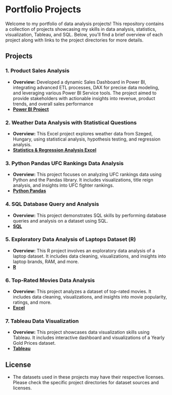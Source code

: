 # Portfolio Projects

Welcome to my portfolio of data analysis projects! This repository contains a collection of projects showcasing my skills in data analysis, statistics, visualization, Tableau, and SQL. Below, you'll find a brief overview of each project along with links to the project directories for more details.

## Projects

### 1. Product Sales Analysis

- **Overview:** Developed a dynamic Sales Dashboard in Power BI, integrating advanced ETL processes, DAX for precise data modeling, and leveraging various Power BI Service tools. The project aimed to provide stakeholders with actionable insights into revenue, product trends, and overall sales performance
- **[Power BI Project](https://github.com/tsylanaatadbwen/Portfolio-Projects/tree/main/Power%20BI%20Project)**


### 2. Weather Data Analysis with Statistical Questions

- **Overview:** This Excel project explores weather data from Szeged, Hungary, using statistical analysis, hypothesis testing, and regression analysis.
- **[Statistics & Regression Analysis Excel](https://github.com/tsylanaatadbwen/Portfolio-Projects/tree/main/Statistics%20%26%20Regression%20Analysis%20Excel)**

### 3. Python Pandas UFC Rankings Data Analysis

- **Overview:** This project focuses on analyzing UFC rankings data using Python and the Pandas library. It includes visualizations, title reign analysis, and insights into UFC fighter rankings.
- **[Python Pandas](https://github.com/tsylanaatadbwen/Portfolio-Projects/tree/main/Python%20Pandas)**
  
### 4. SQL Database Query and Analysis

- **Overview:** This project demonstrates SQL skills by performing database queries and analysis on a dataset using SQL.
- **[SQL](https://github.com/tsylanaatadbwen/Portfolio-Projects/tree/main/SQL)**

### 5. Exploratory Data Analysis of Laptops Dataset (R)

- **Overview:** This R project involves an exploratory data analysis of a laptop dataset. It includes data cleaning, visualizations, and insights into laptop brands, RAM, and more.
- **[R](https://github.com/tsylanaatadbwen/Portfolio-Projects/tree/main/R)**

### 6. Top-Rated Movies Data Analysis

- **Overview:** This project analyzes a dataset of top-rated movies. It includes data cleaning, visualizations, and insights into movie popularity, ratings, and more.
- **[Excel](https://github.com/tsylanaatadbwen/Portfolio-Projects/tree/main/Excel)**
  
### 7. Tableau Data Visualization

- **Overview:** This project showcases data visualization skills using Tableau. It includes interactive dashboard and visualizations of a Yearly Gold Prices dataset.
- **[Tableau](https://github.com/tsylanaatadbwen/Portfolio-Projects/tree/main/Tableau)**

## License

- The datasets used in these projects may have their respective licenses. Please check the specific project directories for dataset sources and licenses.
